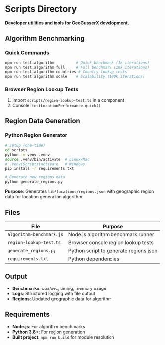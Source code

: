 # Scripts Directory

**Developer utilities and tools for GeoGusserX development.**

## Algorithm Benchmarking

### Quick Commands
```bash
npm run test:algorithm          # Quick benchmark (1k iterations)
npm run test:algorithm:full     # Full benchmark (10k iterations) 
npm run test:algorithm:countries # Country lookup tests
npm run test:algorithm:scale    # Scalability (100k iterations)
```

### Browser Region Lookup Tests
1. Import `scripts/region-lookup-test.ts` in a component
2. Console: `testLocationPerformance.quick()`

## Region Data Generation

### Python Region Generator
```bash
# Setup (one-time)
cd scripts
python -m venv .venv
source .venv/bin/activate  # Linux/Mac
# .venv\Scripts\activate   # Windows
pip install -r requirements.txt

# Generate new regions data
python generate_regions.py
```

**Purpose**: Generates `lib/locations/regions.json` with geographic region data for location generation algorithm.

## Files

| File | Purpose |
|------|----------|
| `algorithm-benchmark.js` | Node.js algorithm benchmark runner |
| `region-lookup-test.ts` | Browser console region lookup tests |
| `generate_regions.py` | Python script to generate regions.json |
| `requirements.txt` | Python dependencies |

## Output

- **Benchmarks**: ops/sec, timing, memory usage
- **Logs**: Structured logging with file output
- **Regions**: Updated geographic data for algorithm

## Requirements

- **Node.js**: For algorithm benchmarks
- **Python 3.8+**: For region generation
- **Built project**: `npm run build` for module resolution